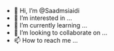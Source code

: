 - 👋 Hi, I’m @Saadmsiaidi
- 👀 I’m interested in ...
- 🌱 I’m currently learning ...
- 💞️ I’m looking to collaborate on ...
- 📫 How to reach me ...

<!---
Saadmsiaidi/Saadmsiaidi is a ✨ special ✨ repository because its `README.md` (this file) appears on your GitHub profile.
You can click the Preview link to take a look at your changes.
--->
